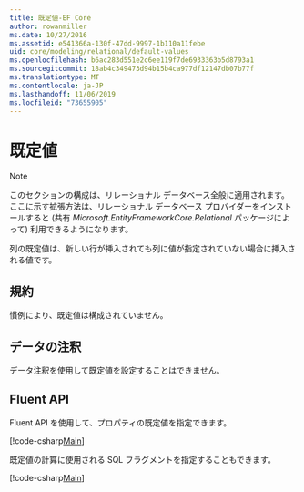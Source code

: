 ```yaml
---
title: 既定値-EF Core
author: rowanmiller
ms.date: 10/27/2016
ms.assetid: e541366a-130f-47dd-9997-1b110a11febe
uid: core/modeling/relational/default-values
ms.openlocfilehash: b6ac283d551e2c6ee119f7de6933363b5d8793a1
ms.sourcegitcommit: 18ab4c349473d94b15b4ca977df12147db07b77f
ms.translationtype: MT
ms.contentlocale: ja-JP
ms.lasthandoff: 11/06/2019
ms.locfileid: "73655905"
---
```

# <a name="default-values"></a>既定値

> [!NOTE]  
> このセクションの構成は、リレーショナル データベース全般に適用されます。 ここに示す拡張方法は、リレーショナル データベース プロバイダーをインストールすると (共有 *Microsoft.EntityFrameworkCore.Relational* パッケージによって) 利用できるようになります。

列の既定値は、新しい行が挿入されても列に値が指定されていない場合に挿入される値です。

## <a name="conventions"></a>規約

慣例により、既定値は構成されていません。

## <a name="data-annotations"></a>データの注釈

データ注釈を使用して既定値を設定することはできません。

## <a name="fluent-api"></a>Fluent API

Fluent API を使用して、プロパティの既定値を指定できます。

[!code-csharp[Main](../../../../samples/core/Modeling/FluentAPI/Relational/DefaultValue.cs?name=DefaultValue&highlight=9)]

既定値の計算に使用される SQL フラグメントを指定することもできます。

[!code-csharp[Main](../../../../samples/core/Modeling/FluentAPI/Relational/DefaultValueSql.cs?name=DefaultValueSql&highlight=9)]
